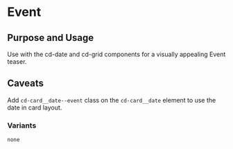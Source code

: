 # Event

## Purpose and Usage
Use with the cd-date and cd-grid components for a visually appealing Event teaser.

## Caveats
Add `cd-card__date--event` class on the `cd-card__date` element to use the date in card layout.

### Variants

```
none

```
